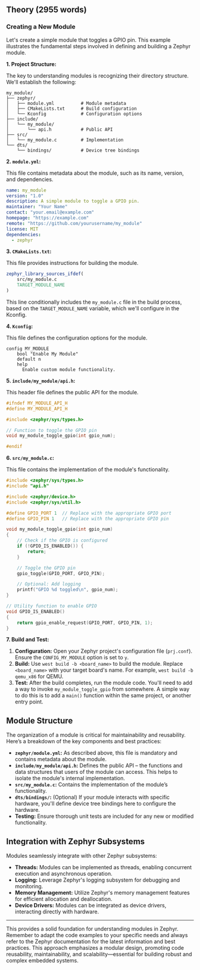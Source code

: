 ## Theory (2955 words)

### Creating a New Module

Let's create a simple module that toggles a GPIO pin. This example illustrates the fundamental steps involved in defining and building a Zephyr module.

**1. Project Structure:**

The key to understanding modules is recognizing their directory structure.  We'll establish the following:

```
my_module/
├── zephyr/
│   ├── module.yml          # Module metadata
│   ├── CMakeLists.txt      # Build configuration
│   └── Kconfig             # Configuration options
├── include/
│   └── my_module/
│       └── api.h           # Public API
├── src/
│   └── my_module.c         # Implementation
└── dts/
    └── bindings/           # Device tree bindings
```

**2. `module.yml`:**

This file contains metadata about the module, such as its name, version, and dependencies.

```yaml
name: my_module
version: "1.0"
description: A simple module to toggle a GPIO pin.
maintainer: "Your Name"
contact: "your.email@example.com"
homepage: "https://example.com"
remote: "https://github.com/yourusername/my_module"
license: MIT
dependencies:
  - zephyr
```

**3. `CMakeLists.txt`:**

This file provides instructions for building the module.

```cmake
zephyr_library_sources_ifdef(
    src/my_module.c
    TARGET_MODULE_NAME
)
```
This line conditionally includes the `my_module.c` file in the build process, based on the `TARGET_MODULE_NAME` variable, which we'll configure in the Kconfig.

**4. `Kconfig`:**

This file defines the configuration options for the module.

```kconfig
config MY_MODULE
    bool "Enable My Module"
    default n
    help
      Enable custom module functionality.
```

**5. `include/my_module/api.h`:**

This header file defines the public API for the module.

```c
#ifndef MY_MODULE_API_H
#define MY_MODULE_API_H

#include <zephyr/sys/types.h>

// Function to toggle the GPIO pin
void my_module_toggle_gpio(int gpio_num);

#endif
```

**6. `src/my_module.c`:**

This file contains the implementation of the module's functionality.

```c
#include <zephyr/sys/types.h>
#include "api.h"

#include <zephyr/device.h>
#include <zephyr/sys/util.h>

#define GPIO_PORT 1  // Replace with the appropriate GPIO port
#define GPIO_PIN 1   // Replace with the appropriate GPIO pin

void my_module_toggle_gpio(int gpio_num)
{
    // Check if the GPIO is configured
    if (!GPIO_IS_ENABLED()) {
        return;
    }

    // Toggle the GPIO pin
    gpio_toggle(GPIO_PORT, GPIO_PIN);

    // Optional: Add logging
    printf("GPIO %d toggled\n", gpio_num);
}

// Utility function to enable GPIO
void GPIO_IS_ENABLED()
{
    return gpio_enable_request(GPIO_PORT, GPIO_PIN, 1);
}

```

**7. Build and Test:**

1.  **Configuration:** Open your Zephyr project's configuration file (`prj.conf`). Ensure the `CONFIG_MY_MODULE` option is set to `y`.
2.  **Build:** Use `west build -b <board_name>` to build the module. Replace `<board_name>` with your target board's name.  For example, `west build -b qemu_x86` for QEMU.
3.  **Test:**  After the build completes, run the module code.  You'll need to add a way to invoke `my_module_toggle_gpio` from somewhere.  A simple way to do this is to add a `main()` function within the same project, or another entry point.

## Module Structure

The organization of a module is critical for maintainability and reusability. Here’s a breakdown of the key components and best practices:

*   **`zephyr/module.yml`:** As described above, this file is mandatory and contains metadata about the module.
*   **`include/my_module/api.h`:**  Defines the public API – the functions and data structures that users of the module can access. This helps to isolate the module's internal implementation.
*   **`src/my_module.c`:** Contains the implementation of the module’s functionality.
*   **`dts/bindings/`:** (Optional) If your module interacts with specific hardware, you'll define device tree bindings here to configure the hardware.
* **Testing:** Ensure thorough unit tests are included for any new or modified functionality.

## Integration with Zephyr Subsystems

Modules seamlessly integrate with other Zephyr subsystems:

*   **Threads:**  Modules can be implemented as threads, enabling concurrent execution and asynchronous operation.
*   **Logging:** Leverage Zephyr's logging subsystem for debugging and monitoring.
*   **Memory Management:** Utilize Zephyr's memory management features for efficient allocation and deallocation.
*   **Device Drivers:** Modules can be integrated as device drivers, interacting directly with hardware.


---

This provides a solid foundation for understanding modules in Zephyr.  Remember to adapt the code examples to your specific needs and always refer to the Zephyr documentation for the latest information and best practices. This approach emphasizes a modular design, promoting code reusability, maintainability, and scalability—essential for building robust and complex embedded systems.